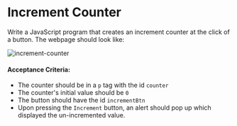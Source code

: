 # Increment Counter

Write a JavaScript program that creates an increment counter at the click of a button. The webpage should look like: 

![increment-counter](https://user-images.githubusercontent.com/78275204/221237647-4214ce15-bb95-4c83-b3cd-d31debd0df9a.gif)

#### Acceptance Criteria:
- The counter should be in a `p` tag with the id `counter`
- The counter's initial value should be `0`
- The button should have the id `incrementBtn`
- Upon pressing the `Increment` button, an alert should pop up which displayed the un-incremented value. 
